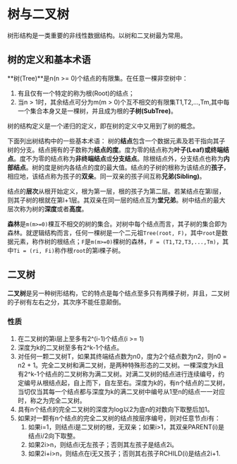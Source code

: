 # 树与二叉树

树形结构是一类重要的非线性数据结构。以树和二叉树最为常用。

## 树的定义和基本术语

**树(Tree)**是n(n >= 0)个结点的有限集。在任意一棵非空树中：
1. 有且仅有一个特定的称为根(Root)的结点；
2. 当n > 1时，其余结点可分为m(m >  0)个互不相交的有限集T1,T2,...,Tm,其中每一个集合本身又是一棵树，并且成为根的**子树(SubTree)**。

树的结构定义是一个递归的定义，即在树的定义中又用到了树的概念。

下面列出树结构中的一些基本术语：
树的**结点**包含一个数据元素及若干指向其子树的分支。结点拥有的子数称为**结点的度**。度为零的结点称为**叶子(Leaf)**或**终端结点**。度不为零的结点称为**非终端结点**或**分支结点**。除根结点外，分支结点也称为**内部结点**。树的度是树内各结点的度的最大值。结点的子树的根称为该结点的**孩子**，相应地，该结点称为孩子的**双亲**。同一双亲的孩子间互称**兄弟(Sibling)**。

结点的**层次**从根开始定义，根为第一层，根的孩子为第二层。若某结点在第l层，则其子树的根就在第l+1层。其双亲在同一层的结点互为**堂兄弟**。树中结点的最大层次称为树的**深度**或者**高度**。

**森林**是`m(m>=0)`棵互不相交的树的集合。对树中每个结点而言，其子树的集合即为森林。就逻辑结构而言，任何一棵树是一个二元祖`Tree(root, F)`，其中`root`是数据元素，称作树的根结点；`F`是`m(m>=0)`棵树的森林，`F = (T1,T2,T3,...,Tm)`，其中`Ti = (ri, Fi)`称作根`root`的第i棵子树。

## 二叉树

**二叉树**是另一种树形结构，它的特点是每个结点至多只有两棵子树，并且，二叉树的子树有左右之分，其次序不能任意颠倒。

### 性质

1. 在二叉树的第i层上至多有2^(i-1)个结点(i >= 1)
2. 深度为k的二叉树至多有2^k-1个结点。
3. 对任何一颗二叉树T，如果其终端结点数为n0，度为2个结点数为n2，则n0 = n2 + 1。完全二叉树和满二叉树，是两种特殊形态的二叉树。一棵深度为k且有2^k-1个结点的二叉树称为满二叉树。对满二叉树的结点进行连续编号，约定编号从根结点起，自上而下，自左至右。深度为k的，有n个结点的二叉树，当切仅当其每一个结点都与深度为k的满二叉树中编号从1至n的结点一一对应时，称之为完全二叉树。
4. 具有n个结点的完全二叉树的深度为log以2为底n的对数向下取整后加1。
5. 如果对一颗有n个结点的完全二叉树的结点按层序编号，则对任意节点i有：
    1. 如果i=1，则结点i是二叉树的根，无双亲；如果i>1，其双亲PARENT(i)是结点i/2向下取整。
    2. 如果2i>n，则结点i无左孩子；否则其左孩子是结点2i。
    3. 如果2i+i>n，则结点在i无又孩子；否则其右孩子RCHILD(i)是结点2i+1.